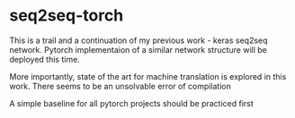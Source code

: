 # seq2seq-torch

This is a trail and a continuation of my previous work - keras seq2seq network. 
Pytorch implementaion of a similar network structure will be deployed this time. 

More importantly, state of the art for machine translation is explored in this work. 
There seems to be an unsolvable error of compilation

A simple baseline for all pytorch projects should be practiced first
